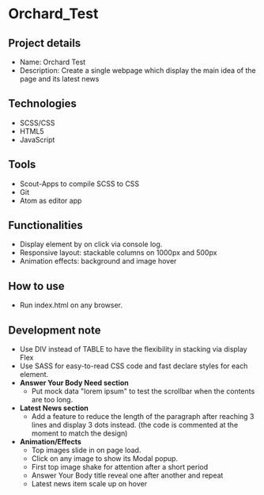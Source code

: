 # Orchard_Test

## Project details
* Name: Orchard Test
* Description: Create a single webpage which display the main idea of the page and its latest news

## Technologies
* SCSS/CSS
* HTML5
* JavaScript

## Tools
* Scout-Apps to compile SCSS to CSS
* Git
* Atom as editor app

## Functionalities
* Display element by on click via console log.
* Responsive layout: stackable columns on 1000px and 500px
* Animation effects: background and image hover

## How to use
* Run index.html on any browser.

## Development note
* Use DIV instead of TABLE to have the flexibility in stacking via display Flex
* Use SASS for easy-to-read CSS code and fast declare styles for each element.
* **Answer Your Body Need section**
  * Put mock data "lorem ipsum" to test the scrollbar when the contents are too long.
* **Latest News section**
  * Add a feature to reduce the length of the paragraph after reaching 3 lines and display 3 dots instead. (the code is commented at the moment to match the design)
* **Animation/Effects**
  * Top images slide in on page load.
  * Click on any image to show its Modal popup.
  * First top image shake for attention after a short period
  * Answer Your Body title reveal one after another and repeat
  * Latest news item scale up on hover
